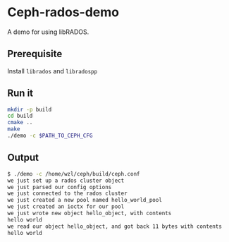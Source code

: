 # Ceph-rados-demo

A demo for using libRADOS.

## Prerequisite

Install `librados` and `libradospp`

## Run it

``` bash
mkdir -p build
cd build
cmake ..
make
./demo -c $PATH_TO_CEPH_CFG
```

## Output

``` bash
$ ./demo -c /home/wzl/ceph/build/ceph.conf
we just set up a rados cluster object
we just parsed our config options
we just connected to the rados cluster
we just created a new pool named hello_world_pool
we just created an ioctx for our pool
we just wrote new object hello_object, with contents
hello world
we read our object hello_object, and got back 11 bytes with contents
hello world
```
